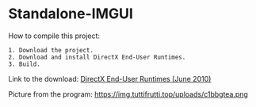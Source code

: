 # Standalone-IMGUI

How to compile this project:
```
1. Download the project.
2. Download and install DirectX End-User Runtimes.
3. Build.
```

Link to the download: [DirectX End-User Runtimes (June 2010)](https://www.microsoft.com/en-au/download/confirmation.aspx?id=6812)

Picture from the program:
https://img.tuttifrutti.top/uploads/c1bbgtea.png
